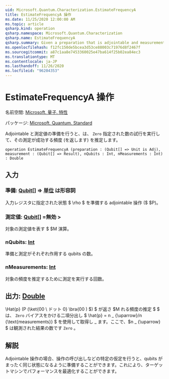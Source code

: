 ```yaml
---
uid: Microsoft.Quantum.Characterization.EstimateFrequencyA
title: EstimateFrequencyA 操作
ms.date: 11/25/2020 12:00:00 AM
ms.topic: article
qsharp.kind: operation
qsharp.namespace: Microsoft.Quantum.Characterization
qsharp.name: EstimateFrequencyA
qsharp.summary: Given a preparation that is adjointable and measurement, estimates the frequency with which that measurement succeeds (returns `Zero`) by performing a given number of trials.
ms.openlocfilehash: f12fc150de5bcea3d53ce88003c71976d8f2467f
ms.sourcegitcommit: a87c1aa8e7453360025e47ba614f25b02ea84ec3
ms.translationtype: MT
ms.contentlocale: ja-JP
ms.lasthandoff: 11/26/2020
ms.locfileid: "96204353"
---
```

# <a name="estimatefrequencya-operation"></a>EstimateFrequencyA 操作

名前空間: [Microsoft. 量子. 特性](xref:Microsoft.Quantum.Characterization)

パッケージ: [Microsoft. Quantum. Standard](https://nuget.org/packages/Microsoft.Quantum.Standard)


Adjointable と測定値の準備を行うと、は、 `Zero` 指定された数の試行を実行して、その測定が成功する頻度 (を返します) を推定します。

```qsharp
operation EstimateFrequencyA (preparation : (Qubit[] => Unit is Adj), measurement : (Qubit[] => Result), nQubits : Int, nMeasurements : Int) : Double
```


## <a name="input"></a>入力

### <a name="preparation--qubit--unit--is-adj"></a>準備: [Qubit](xref:microsoft.quantum.lang-ref.qubit)[] => [単位](xref:microsoft.quantum.lang-ref.unit)  は形容詞

入力レジスタに指定された状態 $ \rho $ を準備する adjointable 操作 ($ $P)。


### <a name="measurement--qubit--__invalidresult__"></a>測定値: [Qubit](xref:microsoft.quantum.lang-ref.qubit)[] =__無効 <Result>__> 

対象の測定値を表す $ $M 演算。


### <a name="nqubits--int"></a>nQubits: [Int](xref:microsoft.quantum.lang-ref.int)

準備と測定がそれぞれ作用する qubits の数。


### <a name="nmeasurements--int"></a>nMeasurements: [Int](xref:microsoft.quantum.lang-ref.int)

対象の頻度を推定するために測定を実行する回数。



## <a name="output--double"></a>出力: [Double](xref:microsoft.quantum.lang-ref.double)

\Hat{p} (P (\ket{00 \ ドット 0} \bra{00 \) $) $ が返さ $M れる頻度の推定 $ $ は、 `Zero` バイアスをかける二項分出し $ \hat{p} = n \_ {\uparrow}/n {\text{measurements}} $ を使用して取得し \_ ます。ここで、$n \_ {\uparrow} $ は観測された結果の数です `Zero` 。

## <a name="remarks"></a>解説

Adjointable 操作の場合、操作の呼び出しなどの特定の仮定を行うと、qubits がまったく同じ状態になるように準備することができます。これにより、ターゲットマシンでパフォーマンスを最適化することができます。